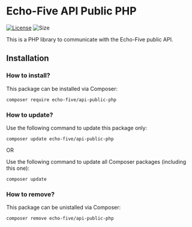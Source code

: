 # Echo-Five API Public PHP

[![License](https://img.shields.io/github/license/echo-five/api-public-php?label=Licence&style=flat-square)](https://github.com/echo-five/api-public-php/blob/main/LICENSE)
![Size](https://img.shields.io/github/languages/code-size/echo-five/api-public-php?label=Size&style=flat-square)

This is a PHP library to communicate with the Echo-Five public API.

## Installation


### How to install?

This package can be installed via Composer:

    composer require echo-five/api-public-php

### How to update?
  
Use the following command to update this package only:

	composer update echo-five/api-public-php

OR  
  
Use the following command to update all Composer packages (including this one):

	composer update

### How to remove?

This package can be unistalled via Composer:

    composer remove echo-five/api-public-php
